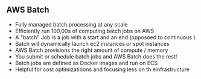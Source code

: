 ## AWS Batch
- Fully managed batch processing at any scale
- Efficiently run 100,00s of computing batch jobs on AWS
- A "batch" Job is a job with a start and an end (opposoed to continuous
)
- Batch will dynamically launch ec2 instances or spot instances
- AWS Batch provisions the right amount of compute / memory
- You submit or schedule batch  jobs and AWS Batch does the rest!
- Batch jobs are defined as Docker images and run on ECS
- Helpful for cost optimizatioons and focusing less on th einfrastructure

